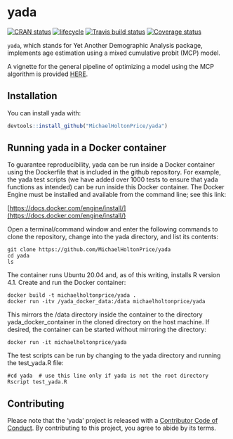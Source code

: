 
<!-- README.md is generated from README.Rmd. Please edit that file -->

# yada

[![CRAN
status](https://www.r-pkg.org/badges/version/yada)](https://cran.r-project.org/package=yada)
[![lifecycle](https://img.shields.io/badge/lifecycle-experimental-orange.svg)](https://www.tidyverse.org/lifecycle/#experimental)
[![Travis build
status](https://travis-ci.org/eehh-stanford/yada.svg?branch=identif)](https://travis-ci.org/eehh-stanford/yada)
[![Coverage
status](https://codecov.io/gh/eehh-stanford/yada/branch/identif/graph/badge.svg)](https://codecov.io/github/eehh-stanford/yada?branch=identif)

`yada`, which stands for Yet Another Demographic Analysis package,
implements age estimation using a mixed cumulative probit (MCP) model.

A vignette for the general pipeline of optimizing a model using the MCP algorithm is provided [HERE](inst/doc/yada_vignette.html). 

## Installation

You can install yada with:

``` r
devtools::install_github("MichaelHoltonPrice/yada")
```

## Running yada in a Docker container
To guarantee reproducibility, yada can be run inside a Docker container using
the Dockerfile that is included in the github repository. For example, the
yada test scripts (we have added over 1000 tests to ensure that yada functions
as intended) can be run inside this Docker container. The Docker Engine must be
installed and available from the command line; see this link:

[https://docs.docker.com/engine/install/](https://docs.docker.com/engine/install/)

Open a terminal/command window and enter the following commands to clone the
repository, change into the yada directory, and list its contents:

```console
git clone https://github.com/MichaelHoltonPrice/yada
cd yada
ls
```

The container runs Ubuntu 20.04 and, as of this writing, installs R version
4.1. Create and run the Docker container:

```console
docker build -t michaelholtonprice/yada .
docker run -itv /yada_docker_data:/data michaelholtonprice/yada
```

This mirrors the /data directory inside the container to the directory
yada_docker_container in the cloned directory on the host machine. If desired,
the container can be started without mirroring the directory:

```console
docker run -it michaelholtonprice/yada
```

The test scripts can be run by changing to the yada directory and running the
test_yada.R file:

```console
#cd yada  # use this line only if yada is not the root directory
Rscript test_yada.R
```


## Contributing

Please note that the ‘yada’ project is released with a [Contributor Code
of Conduct](.github/CODE_OF_CONDUCT.md). By contributing to this
project, you agree to abide by its terms.
